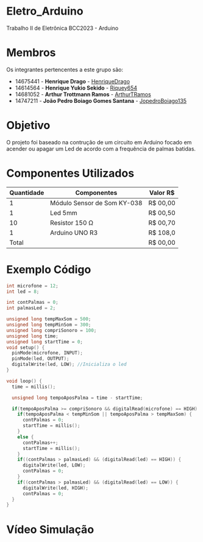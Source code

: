 # Eletro_Arduino
Trabalho II de Eletrônica BCC2023 - Arduino

# Membros
Os integrantes pertencentes a este grupo são:
  - 14675441 - **Henrique Drago** - [HenriqueDrago](https://github.com/HenriqueDrago)
  - 14614564 - **Henrique Yukio Sekido** - [Riquey654](https://github.com/Riquey654)
  - 14681052 - **Arthur Trottmann Ramos** - [ArthurTRamos](https://github.com/ArthurTRamos)
  - 14747211 - **João Pedro Boiago Gomes Santana** - [JopedroBoiago135](https://github.com/JopedroBoiago135)

# Objetivo
O projeto foi baseado na contrução de um circuito em Arduino focado em acender ou apagar um Led de acordo com a frequência de palmas batidas. 

# Componentes Utilizados
| Quantidade | Componentes                        |   Valor R$   |
|------------|------------------------------------|--------------|
| 1          | Módulo Sensor de Som KY-038        |   R$ 00,00   |
| 1          | Led 5mm                            |   R$ 00,50   |
| 10         | Resistor 150 Ω                     |   R$ 00,70   |
| 1          | Arduino UNO R3                     |   R$ 108,0   |
| Total      |                                    |   R$ 00,00   |

# Exemplo Código
```cpp
int microfone = 12;
int led = 8;

int contPalmas = 0;
int palmasLed = 2;

unsigned long tempMaxSom = 500;
unsigned long tempMinSom = 300;
unsigned long compriSonoro = 100;
unsigned long time;
unsigned long startTime = 0;
void setup() {
  pinMode(microfone, INPUT);
  pinMode(led, OUTPUT);
  digitalWrite(led, LOW); //Inicializa o led
}

void loop() {
  time = millis();

  unsigned long tempoAposPalma = time - startTime;

  if(tempoAposPalma >= compriSonoro && digitalRead(microfone) == HIGH) {
    if(tempoAposPalma < tempMinSom || tempoAposPalma > tempMaxSom) {
      contPalmas = 0;
      startTime = millis();
    }
    else {
      contPalmas++;
      startTime = millis();
    }
    if((contPalmas > palmasLed) && (digitalRead(led) == HIGH)) {
      digitalWrite(led, LOW);
      contPalmas = 0;
    }
    if((contPalmas > palmasLed) && (digitalRead(led) == LOW)) {
      digitalWrite(led, HIGH);
      contPalmas = 0;
  }
}
```
# Vídeo Simulação

